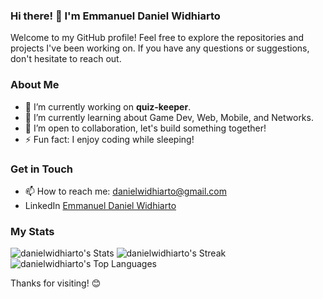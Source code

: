 ### Hi there! 👋 I'm Emmanuel Daniel Widhiarto

Welcome to my GitHub profile! Feel free to explore the repositories and projects I've been working on. If you have any questions or suggestions, don't hesitate to reach out.

### About Me

- 🔭 I’m currently working on **quiz-keeper**.
- 🌱 I’m currently learning about Game Dev, Web, Mobile, and Networks.
- 👯 I’m open to collaboration, let's build something together!
- ⚡ Fun fact: I enjoy coding while sleeping!

### Get in Touch

- 📫 How to reach me: danielwidhiarto@gmail.com
- LinkedIn [Emmanuel Daniel Widhiarto](https://www.linkedin.com/in/danielwidhiarto/)

### My Stats

![danielwidhiarto's Stats](https://github-readme-stats.vercel.app/api?username=danielwidhiarto&theme=default&show_icons=true&hide_border=true&count_private=true)
![danielwidhiarto's Streak](https://github-readme-streak-stats.herokuapp.com/?user=danielwidhiarto&theme=default&hide_border=true)
![danielwidhiarto's Top Languages](https://github-readme-stats.vercel.app/api/top-langs/?username=danielwidhiarto&theme=default&show_icons=true&hide_border=true&layout=compact)

Thanks for visiting! 😊
